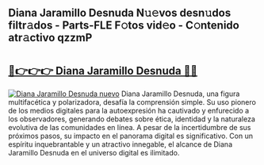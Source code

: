 ## Diana Jaramillo Desnuda N𝚞𝚎vos desn𝚞dos filtr𝚊dos - Parts-FLE F𝚘tos vid𝚎o - C𝚘ntenido atr𝚊ctivo qzzmP

# <h2><a href="http://mb6emg.tromn.icu/?c=Diana+Jaramillo+Desnuda">🔗👉👉👉 Diana Jaramillo Desnuda 🔗🔗</a></h2>

[![Diana Jaramillo Desnuda nuevo](https://i.imgur.com/pEAQMta.gif)](http://mb6emg.tromn.icu/?c=Diana+Jaramillo+Desnuda)
Diana Jaramillo Desnuda, una figura multifacética y polarizadora, desafía la comprensión simple. Su uso pionero de los medios digitales para la autoexpresión ha cautivado y enfurecido a los observadores, generando debates sobre ética, identidad y la naturaleza evolutiva de las comunidades en línea. A pesar de la incertidumbre de sus próximos pasos, su impacto en el panorama digital es significativo. Con un espíritu inquebrantable y un atractivo innegable, el alcance de Diana Jaramillo Desnuda en el universo digital es ilimitado.
